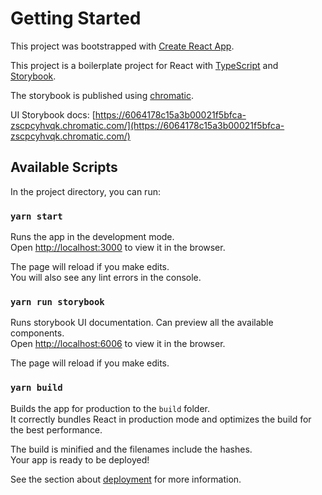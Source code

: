 # Getting Started

This project was bootstrapped with [Create React App](https://github.com/facebook/create-react-app).

This project is a boilerplate project for React with [TypeScript](https://www.typescriptlang.org/) and [Storybook](https://storybook.js.org/).

The storybook is published using [chromatic](https://www.chromatic.com/).

UI Storybook docs: [https://6064178c15a3b00021f5bfca-zscpcyhvqk.chromatic.com/](https://6064178c15a3b00021f5bfca-zscpcyhvqk.chromatic.com/)

## Available Scripts

In the project directory, you can run:

### `yarn start`

Runs the app in the development mode.\
Open [http://localhost:3000](http://localhost:3000) to view it in the browser.

The page will reload if you make edits.\
You will also see any lint errors in the console.

### `yarn run storybook`

Runs storybook UI documentation. Can preview all the available components.\
Open [http://localhost:6006](http://localhost:6006) to view it in the browser.

The page will reload if you make edits.

<!-- ### `yarn test`

Launches the test runner in the interactive watch mode.\
See the section about [running tests](https://facebook.github.io/create-react-app/docs/running-tests) for more information. -->

### `yarn build`

Builds the app for production to the `build` folder.\
It correctly bundles React in production mode and optimizes the build for the best performance.

The build is minified and the filenames include the hashes.\
Your app is ready to be deployed!

See the section about [deployment](https://facebook.github.io/create-react-app/docs/deployment) for more information.

<!-- ### `yarn eject`

**Note: this is a one-way operation. Once you `eject`, you can’t go back!**

If you aren’t satisfied with the build tool and configuration choices, you can `eject` at any time. This command will remove the single build dependency from your project.

Instead, it will copy all the configuration files and the transitive dependencies (webpack, Babel, ESLint, etc) right into your project so you have full control over them. All of the commands except `eject` will still work, but they will point to the copied scripts so you can tweak them. At this point you’re on your own.

You don’t have to ever use `eject`. The curated feature set is suitable for small and middle deployments, and you shouldn’t feel obligated to use this feature. However we understand that this tool wouldn’t be useful if you couldn’t customize it when you are ready for it.

## Learn More

You can learn more in the [Create React App documentation](https://facebook.github.io/create-react-app/docs/getting-started).

To learn React, check out the [React documentation](https://reactjs.org/). -->
